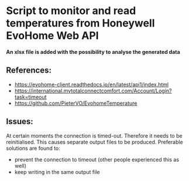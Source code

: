 # Script to monitor and read temperatures from Honeywell EvoHome Web API
**An xlsx file is added with the possibility to analyse the generated data**

## References:
- https://evohome-client.readthedocs.io/en/latest/api1/index.html
- https://international.mytotalconnectcomfort.com/Account/Login?task=timeout
- https://github.com/PieterVO/EvohomeTemperature

## Issues:
At certain moments the connection is timed-out. Therefore it needs to be reinitialised. This causes separate output files to be produced. Preferable solutions are found to:
- prevent the connection to timeout (other people experienced this as well)
- keep writing in the same output file